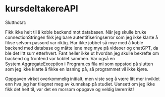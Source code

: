 # kursdeltakereAPI


Sluttnotat: 

Fikk ikke helt til å koble backend mot databasen. Når jeg skulle bruke connectionStringen fikk jeg bare autentifiseringserror som jeg ikke klarte å fikse selvom passord var riktig. Har ikke jobbet så mye med å koble backend med database og måtte lene meg mye på videoer og chatGPT, da ble det litt surr etterhvert. Fant heller ikke ut hvordan jeg skulle bekrefte om backend og frontend var koblet sammen. 
Var også en System.AggregateException i Program.cs fila mi som oppstod på slutten som jeg ikke klarte å fikke en løsning på, så programmet vil ikke kjøre.

Oppgaven virket overkommelig initialt, men viste seg å være litt mer inviklet enn hva jeg har tilegnet meg av kunnskap på studiet. Uansett om jeg ikke fikk det helt til, var det en morsom oppgave og veldig lærerrikt!
